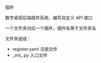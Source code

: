 插件

数字桌搭后端插件系统，编写自定义 API 接口

一个文件夹对应一个插件，插件名等于文件夹名

文件夹组成：
- register.yaml  注册文件
- \__init\__.py  入口文件
